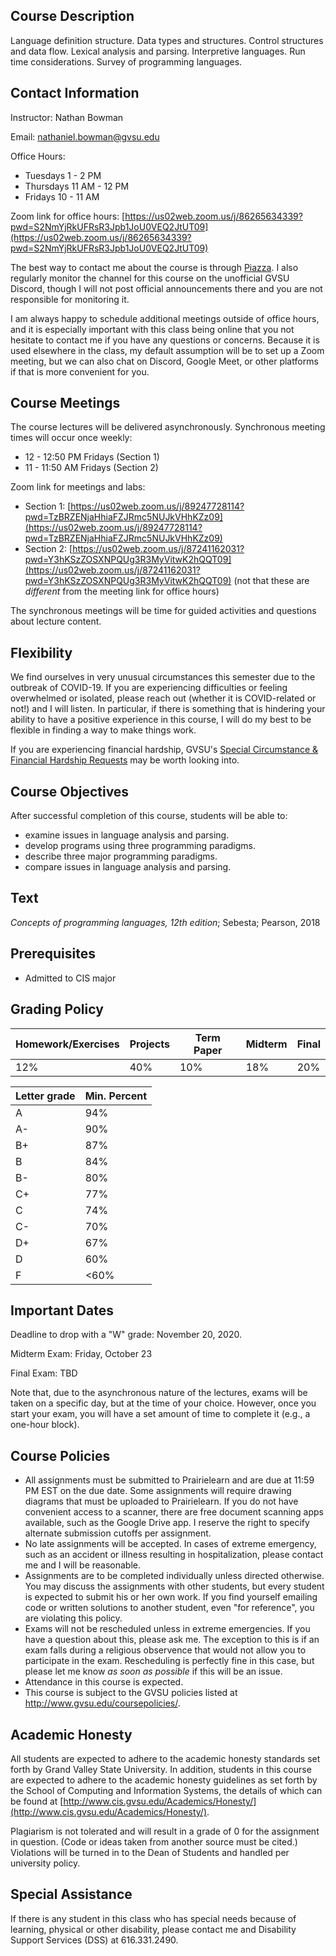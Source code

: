## Course Description

Language definition structure.
Data types and structures.
Control structures and data flow.
Lexical analysis and parsing.
Interpretive languages.
Run time considerations.
Survey of programming languages.

## Contact Information

Instructor: Nathan Bowman

Email: nathaniel.bowman@gvsu.edu

Office Hours: 
* Tuesdays 1 - 2 PM
* Thursdays 11 AM - 12 PM
* Fridays 10 - 11 AM

Zoom link for office hours:
[https://us02web.zoom.us/j/86265634339?pwd=S2NmYjRkUFRsR3Jpb1JoU0VEQ2JtUT09](https://us02web.zoom.us/j/86265634339?pwd=S2NmYjRkUFRsR3Jpb1JoU0VEQ2JtUT09)

The best way to contact me about the course is through
[Piazza](http://www.piazza.com/gvsu/fall2020/cis343).
I also regularly monitor the channel for this course on the unofficial
GVSU Discord,
though I will not post official announcements there and you are not responsible
for monitoring it.

I am always happy to schedule additional meetings outside of office hours,
and it is especially important with this class being online that you not
hesitate to contact me if you have any questions or concerns.
Because it is used elsewhere in the class,
my default assumption will be to set up a Zoom meeting,
but we can also chat on Discord, Google Meet, or other platforms if that is
more convenient for you.

## Course Meetings

The course lectures will be delivered asynchronously.
Synchronous meeting times will occur once weekly:
* 12 - 12:50 PM Fridays (Section 1)
* 11 - 11:50 AM Fridays (Section 2)

Zoom link for meetings and labs:
* Section 1:
  [https://us02web.zoom.us/j/89247728114?pwd=TzBRZENjaHhiaFZJRmc5NUJkVHhKZz09](https://us02web.zoom.us/j/89247728114?pwd=TzBRZENjaHhiaFZJRmc5NUJkVHhKZz09)
* Section 2:
  [https://us02web.zoom.us/j/87241162031?pwd=Y3hKSzZOSXNPQUg3R3MyVitwK2hQQT09](https://us02web.zoom.us/j/87241162031?pwd=Y3hKSzZOSXNPQUg3R3MyVitwK2hQQT09)
(not that these are *different* from the meeting link for office hours)

The synchronous meetings will be time for guided activities and questions about
lecture content.

## Flexibility

We find ourselves in very unusual circumstances this semester due to the
outbreak of COVID-19.
If you are experiencing difficulties or feeling overwhelmed or isolated,
please reach out
(whether it is COVID-related or not!)
and I will listen.
In particular,
if there is something that is hindering your ability to have a positive
experience in this course,
I will do my best to be flexible in finding a way to make things work.

If you are experiencing financial hardship,
GVSU's [Special Circumstance & Financial Hardship Requests]( https://www.gvsu.edu/financialaid/financial-hardship-requests-226.htm)
may be worth looking into.

## Course Objectives

After successful completion of this course, students will be able to:
* examine issues in language analysis and parsing.
* develop programs using three programming paradigms.
* describe three major programming paradigms.
* compare issues in language analysis and parsing.

## Text

*Concepts of programming languages, 12th edition*;
Sebesta; Pearson, 2018

## Prerequisites

* Admitted to CIS major

## Grading Policy

| Homework/Exercises | Projects | Term Paper | Midterm | Final |
| ---                | ---      | ---        | ---     | ---   |
| 12%                | 40%      | 10%        | 18%     | 20%   |

| Letter grade | Min. Percent |
| ---          | ---          |
| A            |  94%         |
| A-           |  90%         |
| B+           |  87%         |
| B            |  84%         |
| B-           |  80%         |
| C+           |  77%         |
| C            |  74%         |
| C-           |  70%         |
| D+           |  67%         |
| D            |  60%         |
| F            | <60%         |

## Important Dates

Deadline to drop with a "W" grade: November 20, 2020.

Midterm Exam: Friday, October 23

Final Exam: TBD

Note that, due to the asynchronous nature of the lectures,
exams will be taken on a specific day,
but at the time of your choice.
However, once you start your exam,
you will have a set amount of time to complete it
(e.g., a one-hour block).

## Course Policies

* All assignments must be submitted to Prairielearn and are due at 11:59 PM EST
  on the due date.
  Some assignments will require drawing diagrams that must be uploaded to
  Prairielearn.
  If you do not have convenient access to a scanner,
  there are free document scanning apps available,
  such as the Google Drive app.
  I reserve the right to specify alternate submission cutoffs per assignment.
* No late assignments will be accepted.
  In cases of extreme emergency, such as an accident or illness resulting in
  hospitalization, please contact me and I will be reasonable.
* Assignments are to be completed individually unless directed otherwise.
  You may discuss the assignments with other students,
  but every student is expected to submit his or her own work.
  If you find yourself emailing code or written solutions to another student,
  even "for reference", you are violating this policy.
* Exams will not be rescheduled unless in extreme emergencies.
  If you have a question about this, please ask me.
  The exception to this is if an exam falls during a religious observence that
  would not allow you to participate in the exam.
  Rescheduling is perfectly fine in this case,
  but please let me know *as soon as possible* if this will be an issue.
* Attendance in this course is expected.
* This course is subject to the GVSU policies listed at
  http://www.gvsu.edu/coursepolicies/.

## Academic Honesty

All students are expected to adhere to the academic honesty standards set forth
by Grand Valley State University.
In addition, students in this course are expected to adhere to the academic
honesty guidelines as set forth by the School of Computing and Information
Systems,
the details of which can be found at
[http://www.cis.gvsu.edu/Academics/Honesty/](http://www.cis.gvsu.edu/Academics/Honesty/).

Plagiarism is not tolerated and will result in a grade of 0 for the assignment
in question.
(Code or ideas taken from another source must be cited.)
Violations will be turned in to the Dean of Students and handled per university
policy.

## Special Assistance

If there is any student in this class who has special needs because of
learning, physical or other disability,
please contact me and Disability Support Services (DSS) at 616.331.2490.
